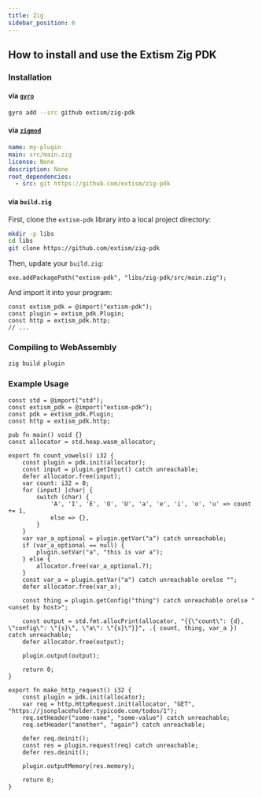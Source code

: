 ```yaml
---
title: Zig
sidebar_position: 6
---
```


## How to install and use the Extism Zig PDK

### Installation

#### via [`gyro`](https://github.com/mattnite/gyro)

```sh
gyro add --src github extism/zig-pdk
```

#### via [`zigmod`](https://github.com/nektro/zigmod)

```yaml title=zigmod.yml
name: my-plugin
main: src/main.zig
license: None
description: None
root_dependencies:
  - src: git https://github.com/extism/zig-pdk
```

#### via `build.zig`

First, clone the `extism-pdk` library into a local project directory:

```sh
mkdir -p libs
cd libs
git clone https://github.com/extism/zig-pdk
```

Then, update your `build.zig`:

```zig title=build.zig
exe.addPackagePath("extism-pdk", "libs/zig-pdk/src/main.zig");
```

And import it into your program:

```zig title=plugin.zig
const extism_pdk = @import("extism-pdk");
const plugin = extism_pdk.Plugin;
const http = extism_pdk.http;
// ...
```

### Compiling to WebAssembly

```sh
zig build plugin
```

### Example Usage
```zig title=plugin.zig
const std = @import("std");
const extism_pdk = @import("extism-pdk");
const pdk = extism_pdk.Plugin;
const http = extism_pdk.http;

pub fn main() void {}
const allocator = std.heap.wasm_allocator;

export fn count_vowels() i32 {
    const plugin = pdk.init(allocator);
    const input = plugin.getInput() catch unreachable;
    defer allocator.free(input);
    var count: i32 = 0;
    for (input) |char| {
        switch (char) {
            'A', 'I', 'E', 'O', 'U', 'a', 'e', 'i', 'o', 'u' => count += 1,
            else => {},
        }
    }
    var var_a_optional = plugin.getVar("a") catch unreachable;
    if (var_a_optional == null) {
        plugin.setVar("a", "this is var a");
    } else {
        allocator.free(var_a_optional.?);
    }
    const var_a = plugin.getVar("a") catch unreachable orelse "";
    defer allocator.free(var_a);

    const thing = plugin.getConfig("thing") catch unreachable orelse "<unset by host>";

    const output = std.fmt.allocPrint(allocator, "{{\"count\": {d}, \"config\": \"{s}\", \"a\": \"{s}\"}}", .{ count, thing, var_a }) catch unreachable;
    defer allocator.free(output);

    plugin.output(output);

    return 0;
}

export fn make_http_request() i32 {
    const plugin = pdk.init(allocator);
    var req = http.HttpRequest.init(allocator, "GET", "https://jsonplaceholder.typicode.com/todos/1");
    req.setHeader("some-name", "some-value") catch unreachable;
    req.setHeader("another", "again") catch unreachable;

    defer req.deinit();
    const res = plugin.request(req) catch unreachable;
    defer res.deinit();

    plugin.outputMemory(res.memory);

    return 0;
}
```
